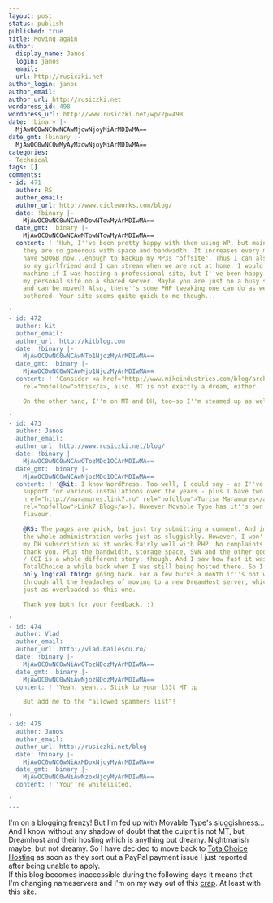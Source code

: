 ```yaml
---
layout: post
status: publish
published: true
title: Moving again
author:
  display_name: Janos
  login: janos
  email: 
  url: http://rusiczki.net
author_login: janos
author_email: 
author_url: http://rusiczki.net
wordpress_id: 498
wordpress_url: http://www.rusiczki.net/wp/?p=498
date: !binary |-
  MjAwOC0wNC0wNCAwMjowNjoyMiArMDIwMA==
date_gmt: !binary |-
  MjAwOC0wNC0wMyAyMzowNjoyMiArMDIwMA==
categories:
- Technical
tags: []
comments:
- id: 471
  author: RS
  author_email: 
  author_url: http://www.cicleworks.com/blog/
  date: !binary |-
    MjAwOC0wNC0wNCAwNDowNTowMyArMDIwMA==
  date_gmt: !binary |-
    MjAwOC0wNC0wNCAwMTowNTowMyArMDIwMA==
  content: ! 'Huh, I''ve been pretty happy with them using WP, but mainly because
    they are so generous with space and bandwidth. It increases every month and I
    have 500GB now...enough to backup my MP3s "offsite". Thus I can also run Ampache
    so my girlfriend and I can stream when we are not at home. I would get a dedicated
    machine if I was hosting a professional site, but I''ve been happy enough with
    my personal site on a shared server. Maybe you are just on a busy shared server
    and can be moved? Also, there''s some PHP tweaking one can do as well but I haven''t
    bothered. Your site seems quite quick to me though...

'
- id: 472
  author: kit
  author_email: 
  author_url: http://kitblog.com
  date: !binary |-
    MjAwOC0wNC0wNCAwNTo1NjozMyArMDIwMA==
  date_gmt: !binary |-
    MjAwOC0wNC0wNCAwMjo1NjozMyArMDIwMA==
  content: ! 'Consider <a href="http://www.mikeindustries.com/blog/archive/2008/03/mike-industries-now-powered-by-wordpress"
    rel="nofollow">this</a>, also. MT is not exactly a dream, either.

    On the other hand, I''m on MT and DH, too—so I''m steamed up as well.

'
- id: 473
  author: Janos
  author_email: 
  author_url: http://www.rusiczki.net/blog/
  date: !binary |-
    MjAwOC0wNC0wNCAwOTozMDo1OCArMDIwMA==
  date_gmt: !binary |-
    MjAwOC0wNC0wNCAwNjozMDo1OCArMDIwMA==
  content: ! '@kit: I know WordPress. Too well, I could say - as I''ve been providing
    support for various installations over the years - plus I have two of my own (<a
    href="http://maramures.link7.ro" rel="nofollow">Turism Maramures</a> and <a href="http://blog.link7.ro"
    rel="nofollow">Link7 Blog</a>). However Movable Type has it''s own magic and elite
    flavour.

    @RS: The pages are quick, but just try submitting a comment. And imagine that
    the whole administration works just as sluggishly. However, I won''t discontinue
    my DH subscription as it works fairly well with PHP. No complaints in this department,
    thank you. Plus the bandwidth, storage space, SVN and the other goodies... MT
    / CGI is a whole different story, though. And I saw how fast it was working on
    TotalChoice a while back when I was still being hosted there. So I''m doing the
    only logical thing: going back. For a few bucks a month it''s not worth going
    through all the headaches of moving to a new DreamHost server, which might be
    just as overloaded as this one.

    Thank you both for your feedback. ;)

'
- id: 474
  author: Vlad
  author_email: 
  author_url: http://vlad.bailescu.ro/
  date: !binary |-
    MjAwOC0wNC0wNiAwOTozNDozMyArMDIwMA==
  date_gmt: !binary |-
    MjAwOC0wNC0wNiAwNjozNDozMyArMDIwMA==
  content: ! 'Yeah, yeah... Stick to your l33t MT :p

    But add me to the "allowed spammers list"!

'
- id: 475
  author: Janos
  author_email: 
  author_url: http://rusiczki.net/blog
  date: !binary |-
    MjAwOC0wNC0wNiAxMDoxNjoyMyArMDIwMA==
  date_gmt: !binary |-
    MjAwOC0wNC0wNiAwNzoxNjoyMyArMDIwMA==
  content: ! 'You''re whitelisted.

'
---
```

<p>I'm on a blogging frenzy! But I'm fed up with Movable Type's sluggishness...<br />
And I know without any shadow of doubt that the culprit is not MT, but Dreamhost and their hosting which is anything but dreamy. Nightmarish maybe, but not dreamy. So I have decided to move back to <a href="http://totalchoicehosting.com/">TotalChoice Hosting</a> as soon as they sort out a PayPal payment issue I just reported after being unable to apply.<br />
If this blog becomes inaccessible during the following days it means that I'm changing nameservers and I'm on my way out of this <a href="http://www.dreamhost.com">crap</a>. At least with this site.</p>

